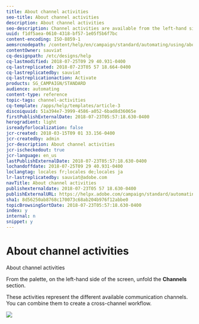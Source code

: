 ```yaml
---
title: About channel activities
seo-title: About channel activities
description: About channel activities
seo-description: Channel activities are available from the left-hand side of the screen.
uuid: f1df5aea-0610-4318-bf57-1e05f5b6f7bc
content-encoding: ISO-8859-1
aemsrcnodepath: /content/help/en/campaign/standard/automating/using/about-channel-activities
contentOwner: sauviat
cq-designpath: /etc/designs/help
cq-lastmodified: 2018-07-25T09 29 40.931-0400
cq-lastreplicated: 2018-07-23T05 57 18.664-0400
cq-lastreplicatedby: sauviat
cq-lastreplicationaction: Activate
products: SG_CAMPAIGN/STANDARD
audience: automating
content-type: reference
topic-tags: channel-activities
cq-template: /apps/help/templates/article-3
discoiquuid: 51a394e7-3999-4586-a052-6bad8d36065e
firstPublishExternalDate: 2018-07-23T05:57:18.630-0400
herogradient: light
isreadyforlocalization: false
jcr-created: 2018-03-15T09 01 33.156-0400
jcr-createdby: admin
jcr-description: About channel activities
jcr-ischeckedout: true
jcr-language: en_us
lastPublishExternalDate: 2018-07-23T05:57:18.630-0400
lochandoffdate: 2018-07-25T09 29 40.931-0400
loclangtag: locales fr;locales de;locales ja
lr-lastreplicatedby: sauviat@adobe.com
navTitle: About channel activities
publishexternaldate: 2018-07-23T05 57 18.630-0400
publishExternalURL: https://helpx.adobe.com/campaign/standard/automating/using/about-channel-activities.html
sha1: 8d56250ab8768c170073c68ab204b976f12abbe0
topicBrowsingSortDate: 2018-07-23T05:57:18.630-0400
index: y
internal: n
snippet: y
---
```


# About channel activities

About channel activities

From the palette, on the left-hand side of the screen, unfold the **Channels** section.

These activities represent the different available communication channels. You can combine them to create a cross-channel workflow.

![](assets/wkf_channels_activities.png)

